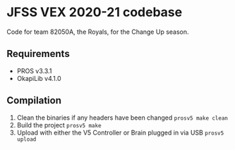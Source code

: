 # JFSS VEX 2020-21 codebase

Code for team 82050A, the Royals, for the Change Up season.

## Requirements
- PROS v3.3.1
- OkapiLib v4.1.0

## Compilation
1. Clean the binaries if any headers have been changed
`prosv5 make clean`
2. Build the project
`prosv5 make`
3. Upload with either the V5 Controller or Brain plugged in via USB
`prosv5 upload`
